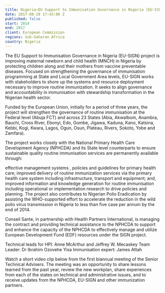 ```yaml
---
title: Nigeria—EU Support to Immunisation Governance in Nigeria (EU-SIGN)
date: 2017-08-28 17:43:00 Z
published: false
start: 2014
end: 2017
client: European Commission
regions: Sub-Saharan Africa
country: Nigeria
---
```


The EU Support to Immunisation Governance in Nigeria (EU-SIGN) project is improving maternal newborn and child health (MNCH) in Nigeria by protecting children along and their mothers from vaccine preventable diseases. Focused on strengthening the governance of immunisation programming at State and Local Government Area levels, EU-SIGN works with stakeholders to shore up the systems and resource deployment necessary to improve routine immunization. It seeks to align governance and accountability in immunisation with stewardship transformation in the Nigerian health sector.

Funded by the European Union, initially for a period of three years, the project will strengthen the governance of routine immunisation at the Federal level (Abuja FCT) and across 23 States (Abia, AkwaIbom, Anambra, Bauchi, Cross River, Ebonyi, Edo, Gombe, Jigawa, Kaduna, Kano, Katsina, Kebbi, Kogi, Kwara, Lagos, Ogun, Osun, Plateau, Rivers, Sokoto, Yobe and Zamfara).

The project works closely with the National Primary Health Care Development Agency (NPHCDA) and its State level counterparts to ensure sustainable quality routine immunisation services are permanently available through:

effective management systems , policies and guidelines for primary health care;
improved delivery of routine immunization services via the primary health care system including infrastructure, transport and equipment; and,
improved information and knowledge generation for routine immunisation including operational or implementation research to drive policies and planning.
The project also contributes to Nigerian Polio Eradication by assisting the WHO-supported effort to accelerate the reduction in the wild polio virus transmission in Nigeria to less than five case per annum by the end of 2014. 

Conseil Sante, in partnership with Health Partners International, is managing the contract and providing technical assistance to the NPHCDA to support and enhance the capacity of the NPHCDA to effectively manage and utilize European Development Fund (EDF) resources under the SIGN project. 

Technical leads for HPI: Anne McArthur and Jeffrey W. Mecaskey
Team Leader: Dr Ibrahim Ozovehe Yisa
Immunisation expert: James Attah

Watch a short video clip below from the first biannual meeting of the Senior Technical Advisers.  The meeting was an opportunity to share lessons learned from the past year, review the new workplan, share experiences from each of the states on technical and administrative issues, and to receive updates from the NPHCDA, EU-SIGN and other immunization partners.